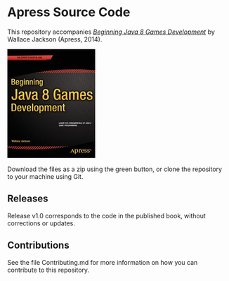 # Apress Source Code

This repository accompanies [*Beginning Java 8 Games Development*](http://www.apress.com/9781484204160) by Wallace Jackson (Apress, 2014).

![Cover image](9781484204160.jpg)

Download the files as a zip using the green button, or clone the repository to your machine using Git.

## Releases

Release v1.0 corresponds to the code in the published book, without corrections or updates.

## Contributions

See the file Contributing.md for more information on how you can contribute to this repository.
